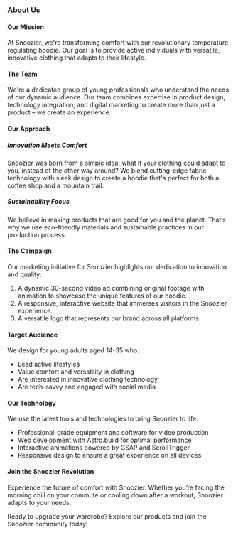 ### About Us

#### Our Mission

At Snoozier, we're transforming comfort with our revolutionary temperature-regulating hoodie. Our goal is to provide active individuals with versatile, innovative clothing that adapts to their lifestyle.

#### The Team

We're a dedicated group of young professionals who understand the needs of our dynamic audience. Our team combines expertise in product design, technology integration, and digital marketing to create more than just a product – we create an experience.

#### Our Approach

##### Innovation Meets Comfort

Snoozier was born from a simple idea: what if your clothing could adapt to you, instead of the other way around? We blend cutting-edge fabric technology with sleek design to create a hoodie that's perfect for both a coffee shop and a mountain trail.

##### Sustainability Focus

We believe in making products that are good for you and the planet. That’s why we use eco-friendly materials and sustainable practices in our production process.

#### The Campaign

Our marketing initiative for Snoozier highlights our dedication to innovation and quality:

1. A dynamic 30-second video ad combining original footage with animation to showcase the unique features of our hoodie.
2. A responsive, interactive website that immerses visitors in the Snoozier experience.
3. A versatile logo that represents our brand across all platforms.

#### Target Audience

We design for young adults aged 14-35 who:

- Lead active lifestyles
- Value comfort and versatility in clothing
- Are interested in innovative clothing technology
- Are tech-savvy and engaged with social media

#### Our Technology

We use the latest tools and technologies to bring Snoozier to life:

- Professional-grade equipment and software for video production
- Web development with Astro.build for optimal performance
- Interactive animations powered by GSAP and ScrollTrigger
- Responsive design to ensure a great experience on all devices

#### Join the Snoozier Revolution

Experience the future of comfort with Snoozier. Whether you’re facing the morning chill on your commute or cooling down after a workout, Snoozier adapts to your needs.

Ready to upgrade your wardrobe? Explore our products and join the Snoozier community today!